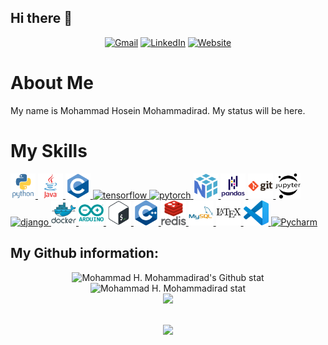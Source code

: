 ## Hi there 👋

<p align="center">
    <a href="mailto:mhmohammadirad@gmail.com"><img src="https://img.shields.io/badge/-gmail-lightgray?style=for-the-badge&logo=gmail" alt="Gmail"></a>
    <a href="https://www.linkedin.com/in/mohammadrad/"><img src="https://img.shields.io/badge/-LinkedIn-black?style=for-the-badge&logo=LinkedIn" alt="LinkedIn"></a>
    <a href="https://mhmohammadirad.github.io"><img src="https://img.shields.io/badge/-Website-gray?style=for-the-badge&logo=github&logoColor=black" alt="Website"></a>
</div>

# About Me

My name is Mohammad Hosein Mohammadirad.
My status will be here.

<!-- I graduated with a B.Sc degree in **Computer Engineering** from Amirkabir University of Technology (AUT).\
I love programming and learning new things! My primary skills and programming languages are Java, C#, Python, Unity3D, Deep Learning, and GANs. I am presently concentrating on learning more about Artificial Intelligence(especially Computer Vision). I am also interested in AR and VR applications. \
I am passionate about computing science, and  I see myself as somebody who loves working on challenging problems and coming up with creative solutions! -->

# My Skills

<p align="left">

<a href="https://www.python.org/" target="_blank" rel="noreferrer"> <img src="https://github.com/devicons/devicon/blob/master/icons/python/python-original-wordmark.svg" title="Python" alt="Python" width="40" height="40"/> </a>
<a href="https://www.java.com/en/" target="_blank" rel="noreferrer"> <img src="https://github.com/devicons/devicon/blob/master/icons/java/java-original-wordmark.svg" title="Java" alt="Java" width="40" height="40"/> </a>
<a href="https://www.cprogramming.com/" target="_blank" rel="noreferrer"> <img src="https://raw.githubusercontent.com/devicons/devicon/master/icons/c/c-original.svg" title="c" alt="c" width="40" height="40"/> </a>
<a href="https://www.tensorflow.org" target="_blank" rel="noreferrer"> <img src="https://www.vectorlogo.zone/logos/tensorflow/tensorflow-icon.svg" title="tensorflow" alt="tensorflow" width="40" height="40"/> </a>
<a href="https://pytorch.org/" target="_blank" rel="noreferrer"> <img src="https://www.vectorlogo.zone/logos/pytorch/pytorch-icon.svg" title="pytorch" alt="pytorch" width="40" height="40"/> </a>
<a href="https://numpy.org/" target="_blank" rel="noreferrer"> <img src="https://github.com/devicons/devicon/blob/master/icons/numpy/numpy-original.svg" title="Numpy" alt="Numpy" width="40" height="40"/> </a>
<a href="https://pandas.pydata.org/" target="_blank" rel="noreferrer"> <img src="https://github.com/devicons/devicon/blob/master/icons/pandas/pandas-original-wordmark.svg" title="pandas" alt="pandas" width="40" height="40"/> </a>
<a href="https://github.com/" target="_blank" rel="noreferrer"> <img src="https://github.com/devicons/devicon/blob/master/icons/git/git-original-wordmark.svg" title="pandas" alt="pandas" width="40" height="40"/> </a>
<a href="https://jupyter.org/" target="_blank" rel="noreferrer"> <img src="https://github.com/devicons/devicon/blob/master/icons/jupyter/jupyter-plain-wordmark.svg" title="Jupyter" alt="Jupyter" width="40" height="40"/> </a>
<a href="https://www.djangoproject.com/" target="_blank" rel="noreferrer"> <img src="https://cdn.worldvectorlogo.com/logos/django.svg" title="django" alt="django" width="40" height="40"/> </a>
<a href="https://www.docker.com/" target="_blank" rel="noreferrer"> <img src="https://raw.githubusercontent.com/devicons/devicon/master/icons/docker/docker-original-wordmark.svg" title="docker" alt="docker" width="40" height="40"/> </a>
<a href="https://www.arduino.cc/" target="_blank" rel="noreferrer"> <img src="https://github.com/devicons/devicon/blob/master/icons/arduino/arduino-original-wordmark.svg" title="arduino" alt="arduino" width="40" height="40"/> </a>
<a href="https://www.gnu.org/software/bash/" target="_blank" rel="noreferrer"> <img src="https://github.com/devicons/devicon/blob/master/icons/bash/bash-original.svg" title="bash" alt="bash" width="40" height="40"/> </a>
<a href="https://www.w3schools.com/cpp/" target="_blank" rel="noreferrer"> <img src="https://raw.githubusercontent.com/devicons/devicon/master/icons/cplusplus/cplusplus-original.svg" alt="cpp" alt="cpp" width="40" height="40"/> </a>
<a href="https://redis.io" target="_blank" rel="noreferrer"> <img src="https://raw.githubusercontent.com/devicons/devicon/master/icons/redis/redis-original-wordmark.svg" title="redis" alt="redis" width="40" height="40"/> </a>
<a href="https://www.mysql.com/" target="_blank" rel="noreferrer"> <img src="https://raw.githubusercontent.com/devicons/devicon/master/icons/mysql/mysql-original-wordmark.svg" title="mysql" alt="mysql" width="40" height="40"/> </a>
<a href="https://www.latex-project.org/" target="_blank" rel="noreferrer"> <img src="https://github.com/devicons/devicon/blob/master/icons/latex/latex-original.svg" title="Latex" alt="Latex" width="40" height="40"/> </a>
<a href="" target="_blank" rel="noreferrer"> <img src="https://github.com/devicons/devicon/blob/master/icons/vscode/vscode-original.svg" title="Visual Studio Code" alt="Visual Studio Code" width="40" height="40"/> </a>
<a href="" target="_blank" rel="noreferrer"> <img src="https://upload.wikimedia.org/wikipedia/commons/1/1d/PyCharm_Icon.svg" title="Pycharm" alt="Pycharm" width="40" height="40"/> </a>

</p>

## My Github information:

<p align="center">
  <img src="https://github-readme-stats.vercel.app/api?username=mhmohammadirad&show_icons=true&theme=dracula&count_private=true&" alt="Mohammad H. Mohammadirad's Github stat" />
  <img src="https://github-readme-streak-stats.herokuapp.com/?user=mhmohammadirad&theme=dracula" alt="Mohammad H. Mohammadirad stat" /><br />
  <img src="https://github-readme-stats.vercel.app/api/top-langs/?username=mhmohammadirad&layout=compact&theme=dracula&langs_count=12"/>

</p>

<p align=center>
<br>
    <img src="https://komarev.com/ghpvc/?username=mhmohammadirad&style=for-the-badge&label=PROFILE+VIEWS&color=blue">
</p>
